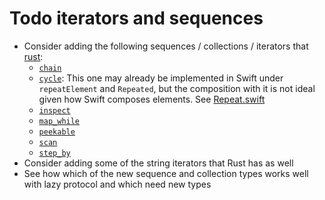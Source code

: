 # Todo iterators and sequences

- Consider adding the following sequences / collections / iterators that [rust](https://doc.rust-lang.org/std/iter/trait.Iterator.html):
  - [`chain`](https://doc.rust-lang.org/std/iter/trait.Iterator.html#method.chain)
  - [`cycle`](https://doc.rust-lang.org/std/iter/trait.Iterator.html#method.cycle): This one may already be implemented in Swift under `repeatElement` and `Repeated`, but the composition with it is not ideal given how Swift composes elements. See [Repeat.swift](https://github.com/apple/swift/blob/master/stdlib/public/core/Repeat.swift)
  - [`inspect`](https://doc.rust-lang.org/std/iter/trait.Iterator.html#method.inspect)
  - [`map_while`](https://doc.rust-lang.org/std/iter/trait.Iterator.html#method.map_while)
  - [`peekable`](https://doc.rust-lang.org/std/iter/trait.Iterator.html#method.peekable)
  - [`scan`](https://doc.rust-lang.org/std/iter/trait.Iterator.html#method.scan)
  - [`step_by`](https://doc.rust-lang.org/std/iter/trait.Iterator.html#method.step_by)
- Consider adding some of the string iterators that Rust has as well
- See how which of the new sequence and collection types works well with lazy protocol and which need new types
